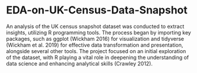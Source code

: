 # EDA-on-UK-Census-Data-Snapshot
An analysis of the UK census snapshot dataset was conducted to extract insights, utilizing R programming tools. The process began by importing key packages, such as ggplot (Wickham 2016) for visualization and tidyverse (Wickham et al. 2019) for effective data transformation and presentation, alongside several other tools. The project focused on an initial exploration of the dataset, with R playing a vital role in deepening the understanding of data science and enhancing analytical skills (Crawley 2012).
